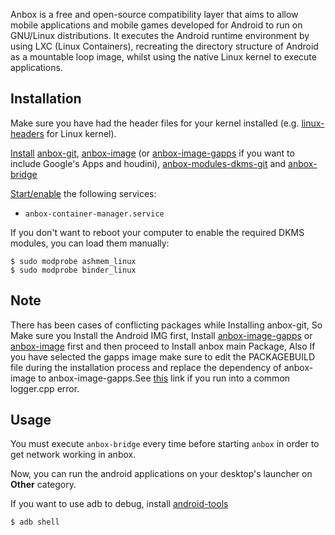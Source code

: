 Anbox is a free and open-source compatibility layer that aims to allow mobile applications and mobile games developed for Android to run on GNU/Linux distributions. It executes the Android runtime environment by using LXC (Linux Containers), recreating the directory structure of Android as a mountable loop image, whilst using the native Linux kernel to execute applications.

## Installation

Make sure you have had the header files for your kernel installed (e.g. [linux-headers](https://www.archlinux.org/packages/?name=linux-headers) for Linux kernel).

[Install](/index.php/Install "Install") [anbox-git](https://aur.archlinux.org/packages/anbox-git/), [anbox-image](https://aur.archlinux.org/packages/anbox-image/) (or [anbox-image-gapps](https://aur.archlinux.org/packages/anbox-image-gapps/) if you want to include Google's Apps and houdini), [anbox-modules-dkms-git](https://aur.archlinux.org/packages/anbox-modules-dkms-git/) and [anbox-bridge](https://aur.archlinux.org/packages/anbox-bridge/)

[Start/enable](/index.php/Start/enable "Start/enable") the following services:

*   `anbox-container-manager.service`

If you don't want to reboot your computer to enable the required DKMS modules, you can load them manually:

```
$ sudo modprobe ashmem_linux
$ sudo modprobe binder_linux

```

## Note

There has been cases of conflicting packages while Installing anbox-git, So Make sure you Install the Android IMG first, Install [anbox-image-gapps](https://aur.archlinux.org/packages/anbox-image-gapps/) or [anbox-image](https://aur.archlinux.org/packages/anbox-image/) first and then proceed to Install anbox main Package, Also If you have selected the gapps image make sure to edit the PACKAGEBUILD file during the installation process and replace the dependency of anbox-image to anbox-image-gapps.See [this](https://bbs.archlinux.org/viewtopic.php?id=249747/) link if you run into a common logger.cpp error.

## Usage

You must execute `anbox-bridge` every time before starting `anbox` in order to get network working in anbox.

Now, you can run the android applications on your desktop's launcher on **Other** category.

If you want to use adb to debug, install [android-tools](https://www.archlinux.org/packages/?name=android-tools)

```
$ adb shell

```